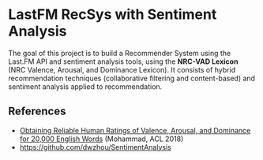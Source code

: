 # LastFM RecSys with Sentiment Analysis

The goal of this project is to build a Recommender System using the Last.FM API and sentiment analysis tools, using the **NRC-VAD Lexicon** (NRC Valence, Arousal, and Dominance Lexicon).
It consists of hybrid recommendation techniques (collaborative filtering and content-based) and sentiment analysis applied to recommendation.


## References

* [Obtaining Reliable Human Ratings of Valence, Arousal, and Dominance for 20,000 English Words](https://aclanthology.org/P18-1017) (Mohammad, ACL 2018)
* https://github.com/dwzhou/SentimentAnalysis
